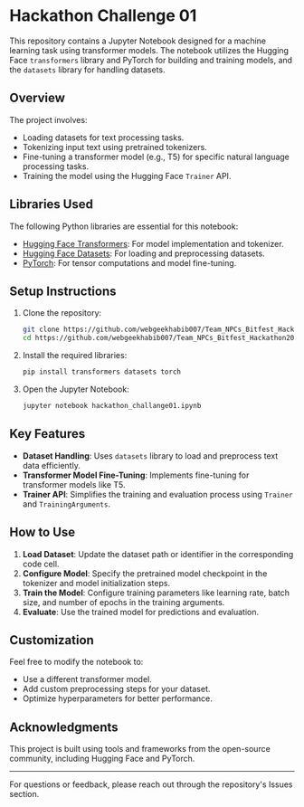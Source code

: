 # Hackathon Challenge 01

This repository contains a Jupyter Notebook designed for a machine learning task using transformer models. The notebook utilizes the Hugging Face `transformers` library and PyTorch for building and training models, and the `datasets` library for handling datasets.

## Overview

The project involves:
- Loading datasets for text processing tasks.
- Tokenizing input text using pretrained tokenizers.
- Fine-tuning a transformer model (e.g., T5) for specific natural language processing tasks.
- Training the model using the Hugging Face `Trainer` API.

## Libraries Used

The following Python libraries are essential for this notebook:

- [Hugging Face Transformers](https://github.com/huggingface/transformers): For model implementation and tokenizer.
- [Hugging Face Datasets](https://github.com/huggingface/datasets): For loading and preprocessing datasets.
- [PyTorch](https://pytorch.org/): For tensor computations and model fine-tuning.

## Setup Instructions

1. Clone the repository:
   ```bash
   git clone https://github.com/webgeekhabib007/Team_NPCs_Bitfest_Hackathon2025
   cd https://github.com/webgeekhabib007/Team_NPCs_Bitfest_Hackathon2025/tree/main/challange01
   ```

2. Install the required libraries:
   ```bash
   pip install transformers datasets torch
   ```

3. Open the Jupyter Notebook:
   ```bash
   jupyter notebook hackathon_challange01.ipynb
   ```

## Key Features

- **Dataset Handling**: Uses `datasets` library to load and preprocess text data efficiently.
- **Transformer Model Fine-Tuning**: Implements fine-tuning for transformer models like T5.
- **Trainer API**: Simplifies the training and evaluation process using `Trainer` and `TrainingArguments`.

## How to Use

1. **Load Dataset**: Update the dataset path or identifier in the corresponding code cell.
2. **Configure Model**: Specify the pretrained model checkpoint in the tokenizer and model initialization steps.
3. **Train the Model**: Configure training parameters like learning rate, batch size, and number of epochs in the training arguments.
4. **Evaluate**: Use the trained model for predictions and evaluation.

## Customization

Feel free to modify the notebook to:
- Use a different transformer model.
- Add custom preprocessing steps for your dataset.
- Optimize hyperparameters for better performance.

## Acknowledgments

This project is built using tools and frameworks from the open-source community, including Hugging Face and PyTorch.

---

For questions or feedback, please reach out through the repository's Issues section.
